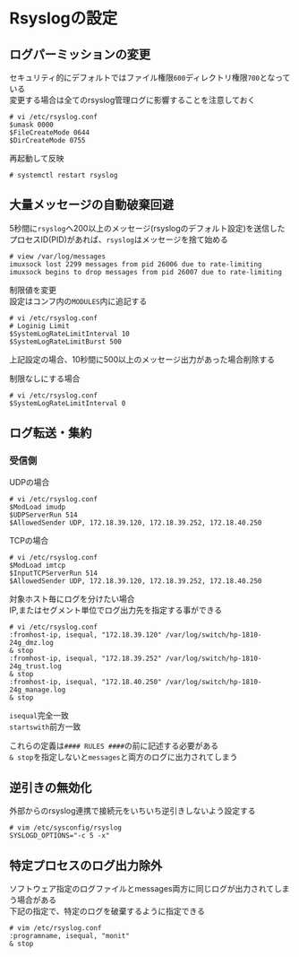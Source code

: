 # Rsyslogの設定

## ログパーミッションの変更
セキュリティ的にデフォルトではファイル権限`600`ディレクトリ権限`700`となっている  
変更する場合は全てのrsyslog管理ログに影響することを注意しておく  

```
# vi /etc/rsyslog.conf
$umask 0000
$FileCreateMode 0644
$DirCreateMode 0755
```

再起動して反映  

```
# systemctl restart rsyslog
```

## 大量メッセージの自動破棄回避
5秒間に`rsyslog`へ200以上のメッセージ(rsyslogのデフォルト設定)を送信したプロセスID(PID)があれば、`rsyslog`はメッセージを捨て始める  

```
# view /var/log/messages
imuxsock lost 2299 messages from pid 26006 due to rate-limiting
imuxsock begins to drop messages from pid 26007 due to rate-limiting
```

制限値を変更  
設定はコンフ内の`MODULES`内に追記する  

```
# vi /etc/rsyslog.conf
# Loginig Limit
$SystemLogRateLimitInterval 10
$SystemLogRateLimitBurst 500
```

上記設定の場合、10秒間に500以上のメッセージ出力があった場合削除する  

制限なしにする場合  

```
# vi /etc/rsyslog.conf
$SystemLogRateLimitInterval 0
```

## ログ転送・集約  

### 受信側  

UDPの場合  

```
# vi /etc/rsyslog.conf
$ModLoad imudp
$UDPServerRun 514
$AllowedSender UDP, 172.18.39.120, 172.18.39.252, 172.18.40.250
```

TCPの場合  

```
# vi /etc/rsyslog.conf
$ModLoad imtcp
$InputTCPServerRun 514
$AllowedSender UDP, 172.18.39.120, 172.18.39.252, 172.18.40.250
```

対象ホスト毎にログを分けたい場合  
IP,またはセグメント単位でログ出力先を指定する事ができる  

```
# vi /etc/rsyslog.conf
:fromhost-ip, isequal, "172.18.39.120" /var/log/switch/hp-1810-24g_dmz.log
& stop
:fromhost-ip, isequal, "172.18.39.252" /var/log/switch/hp-1810-24g_trust.log
& stop
:fromhost-ip, isequal, "172.18.40.250" /var/log/switch/hp-1810-24g_manage.log
& stop
```

`isequal`完全一致  
`startswith`前方一致  

これらの定義は`#### RULES ####`の前に記述する必要がある  
`& stop`を指定しないと`messages`と両方のログに出力されてしまう  

## 逆引きの無効化
外部からのrsyslog連携で接続元をいちいち逆引きしないよう設定する  

```
# vim /etc/sysconfig/rsyslog
SYSLOGD_OPTIONS="-c 5 -x"
```

## 特定プロセスのログ出力除外  
ソフトウェア指定のログファイルとmessages両方に同じログが出力されてしまう場合がある  
下記の指定で、特定のログを破棄するように指定できる  

```
# vim /etc/rsyslog.conf
:programname, isequal, "monit"
& stop
```
